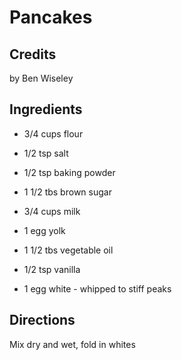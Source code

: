 # Pancakes

## Credits

by Ben Wiseley

## Ingredients

- 3/4 cups flour
- 1/2 tsp salt
- 1/2 tsp baking powder
- 1 1/2 tbs brown sugar

- 3/4 cups milk
- 1 egg yolk
- 1 1/2 tbs vegetable oil
- 1/2 tsp vanilla

- 1 egg white - whipped to stiff peaks

## Directions

Mix dry and wet, fold in whites

